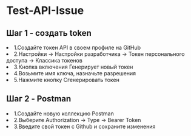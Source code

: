 # Test-API-Issue


## Шаг 1 - создать token
<li>1.Создайте токен API в своем профиле на GitHub</li>
<li>2.Настройки -> Настройки разработчика -> Токен персонального доступа -> Классика токенов</li>
<li>3.Кнопка включения Генерирует новый токен</li>
<li>4.Возьмите имя ключа, назначьте разрешения</li>
<li>5.Нажмите кнопку Сгенерировать токен</li>


## Шаг 2 - Postman
<li>1.Создайте новую коллекцию Postman</li>
<li>2.Выберите Authorization  -> Type -> Bearer Token</li>
<li>3.Введите свой токен с Github и сохраните изменения</li>

